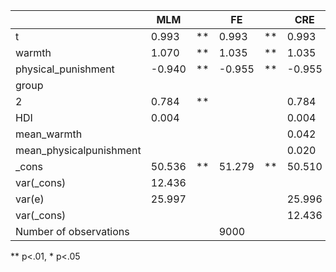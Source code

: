 |                         | MLM    |    | FE     |    | CRE    |    |
|-------------------------|--------|----|--------|----|--------|----|
| t                       | 0.993  | ** | 0.993  | ** | 0.993  | ** |
| warmth                  | 1.070  | ** | 1.035  | ** | 1.035  | ** |
| physical_punishment     | -0.940 | ** | -0.955 | ** | -0.955 | ** |
| group                   |        |    |        |    |        |    |
|   2                     | 0.784  | ** |        |    | 0.784  | ** |
| HDI                     | 0.004  |    |        |    | 0.004  |    |
| mean_warmth             |        |    |        |    | 0.042  |    |
| mean_physicalpunishment |        |    |        |    | 0.020  |    |
| _cons                   | 50.536 | ** | 51.279 | ** | 50.510 | ** |
| var(_cons)              | 12.436 |    |        |    |        |    |
| var(e)                  | 25.997 |    |        |    | 25.996 |    |
| var(_cons)              |        |    |        |    | 12.436 |    |
| Number of observations  |        |    | 9000   |    |        |    |
** p<.01, * p<.05
